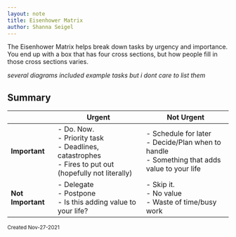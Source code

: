 ```yaml
---
layout: note
title: Eisenhower Matrix
author: Shanna Seigel
---
```


The Eisenhower Matrix helps break down tasks by urgency and importance. You end up with a box that has four cross sections, but how people fill in those cross sections varies.

*several diagrams included example tasks but i dont care to list them*

## Summary

|                   | Urgent                                                                                                       | Not Urgent           |
| ----------------- | ------------------------------------------------------------------------------------------------------------ | -------------------- |
| **Important**     | - Do. Now.<br> - Priority task<br>- Deadlines, catastrophes <br>- Fires to put out (hopefully not literally) | - Schedule for later<br>- Decide/Plan when to handle<br>- Something that adds value to your life |
| **Not Important** | - Delegate<br> - Postpone <br> - Is this adding value to your life?                                          | - Skip it.<br>- No value<br>- Waste of time/busy work                   |



<small>Created Nov-27-2021</small>